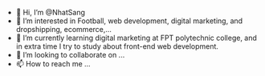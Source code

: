 - 👋 Hi, I’m @NhatSang
- 👀 I’m interested in Football, web development, digital marketing, and dropshipping, ecommerce,...
- 🌱 I’m currently learning digital marketing at FPT polytechnic college, and in extra time I try to study about front-end web development.
- 💞️ I’m looking to collaborate on ...
- 📫 How to reach me ...

<!---
NhatSang/NhatSang is a ✨ special ✨ repository because its `README.md` (this file) appears on your GitHub profile.
You can click the Preview link to take a look at your changes.
--->
